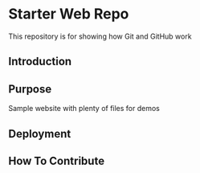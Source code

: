 # Starter Web Repo

This repository is for showing how Git and GitHub work

## Introduction

## Purpose

Sample website with plenty of files for demos

## Deployment

## How To Contribute
